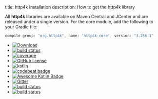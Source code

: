title: http4k Installation
description: How to get the http4k library

All **http4k** libraries are available on Maven Central and JCenter and are released under a single version. For the core module, add the following to your Gradle file:

```groovy
compile group: "org.http4k", name: "http4k-core", version: "3.256.1"
```

<ul class="statusLink">
    <li><a href="https://bintray.com/http4k/maven/http4k-core/_latestVersion"><img alt="Download" src="https://api.bintray.com/packages/http4k/maven/http4k-core/images/download.svg"/></a></li>
    <li><a href="https://travis-ci.org/http4k/http4k"><img alt="build status" src="https://travis-ci.org/http4k/http4k.svg?branch=master"/></a></li>
    <li><a href="https://coveralls.io/github/http4k/http4k?branch=master"><img alt="coverage" src="https://coveralls.io/repos/http4k/http4k/badge.svg?branch=master"/></a></li>
    <li><a href="http//www.apache.org/licenses/LICENSE-2.0"><img alt="GitHub license" src="https://img.shields.io/badge/license-Apache%20License%202.0-blue.svg?style=flat"/></a></li>
    <li><a href="http://kotlinlang.org"><img alt="kotlin" src="https://img.shields.io/badge/kotlin-1.2-blue.svg"/></a></li>
    <li><a href="https://codebeat.co/projects/github-com-http4k-http4k-master"><img alt="codebeat badge" src="https://codebeat.co/badges/5b369ed4-af27-46f4-ad9c-a307d900617e"/></a></li>
    <li><a href="https://kotlin.link"><img alt="Awesome Kotlin Badge" src="https://kotlin.link/awesome-kotlin.svg"/></a></li>
    <li><a href="https://gitter.im/http4k/http4k"><img alt="Gitter" src="https://img.shields.io/badge/gitter-join%20chat-1dce73.svg"/></a></li>
    <li><a href="https://opencollective.com/http4k"><img alt="build status" src="https://opencollective.com/http4k/backers/badge.svg"></a></li>
    <li><a href="https://opencollective.com/http4k"><img alt="build status" src="https://opencollective.com/http4k/sponsors/badge.svg"></a></li>
</ul>

